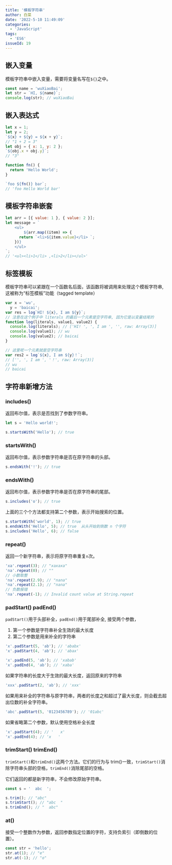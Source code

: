 ```yaml
---
title: '模板字符串'
author: 白菜
date: '2022-5-10 11:49:09'
categories:
  - 'JavaScript'
tags:
  - 'ES6'
issueId: 19
---
```


## 嵌入变量

模板字符串中嵌入变量，需要将变量名写在`${}`之中。

```javascript
const name = 'wuXiaoBai';
let str = `HI, ${name}`;
console.log(str); // wuXiaoBai
```

## 嵌入表达式

```javascript
let x = 1;
let y = 2;
`${x} + ${y} = ${x + y}`;
// "1 + 2 = 3"
let obj = { x: 1, y: 2 };
`${obj.x + obj.y}`;
// "3"
```

```javascript
function fn() {
  return 'Hello World';
}

`foo ${fn()} bar`;
// 'foo Hello World bar'
```

## 模板字符串嵌套

```javascript
let arr = [{ value: 1 }, { value: 2 }];
let message = `
	<ul>
		${arr.map((item) => {
      return `<li>${item.value}</li> `;
    })}
	</ul>
`;
// '<ul><li>1</li> ,<li>2</li></ul>'
```

## 标签模板

模板字符串可以紧跟在一个函数名后面，该函数将被调用来处理这个模板字符串, 这被称为“标签模板”功能（tagged template）

```javascript
var x = 'wu',
  y = 'baicai';
var res = log`HI! ${x}, I am ${y}`;
// 注意在这个例子中 literals 的最后一个元素是空字符串, 因为它是以变量结尾的
function log(literals, value1, value2) {
  console.log(literals); // ['HI! ', ', I am ', '', raw: Array(3)]
  console.log(value1); // wu
  console.log(value2); // baicai
}

// 这里呢一个元素就是空字符串
var res2 = log`${x}, I am ${y}！`;
// ['', ', I am ', '！', raw: Array(3)]
// wu
// baicai
```

## 字符串新增方法

### includes()

返回布尔值，表示是否找到了参数字符串。

```javascript
let s = 'Hello world!';

s.startsWith('Hello'); // true
```

### startsWith()

返回布尔值，表示参数字符串是否在原字符串的头部。

```javascript
s.endsWith('!'); // true
```

### endsWith()

返回布尔值，表示参数字符串是否在原字符串的尾部。

```javascript
s.includes('o'); // true
```

上面的三个个方法都支持第二个参数，表示开始搜索的位置。

```javascript
s.startsWith('world', 1); // true
s.endsWith('Hello', 5); // true  从头开始到倒数 n 个字符
s.includes('Hello', 6); // false
```

### repeat()

返回一个新字符串，表示将原字符串重复`n`次。

```javascript
'xa'.repeat(3); // "xaxaxa"
'na'.repeat(0); // ""
// 小数取整
'na'.repeat(2.9); // "nana"
'na'.repeat(2.1); // "nana"
// 负数报错
'na'.repeat(-1); // Invalid count value at String.repeat
```

### padStart() padEnd()

`padStart()`用于头部补全，`padEnd()`用于尾部补全, 接受两个参数，

1. 第一个参数是字符串补全生效的最大长度
2. 第二个参数是用来补全的字符串

```javascript
'x'.padStart(5, 'ab'); // 'ababx'
'x'.padStart(4, 'ab'); // 'abax'

'x'.padEnd(5, 'ab'); // 'xabab'
'x'.padEnd(4, 'ab'); // 'xaba'
```

如果字符串的长度大于生效的最大长度，返回原来的字符串

```javascript
'xxx'.padStart(2, 'ab'); // 'xxx'
```

如果用来补全的字符串与原字符串，两者的长度之和超过了最大长度，则会截去超出位数的补全字符串。

```javascript
'abc'.padStart(5, '0123456789'); // '01abc'
```

如果省略第二个参数，默认使用空格补全长度

```javascript
'x'.padStart(4); // '   x'
'x'.padEnd(4); // 'x   '
```

### trimStart() trimEnd()

`trimStart()`和`trimEnd()`这两个方法。它们的行为与 trim()一致，`trimStart()`消除字符串头部的空格，`trimEnd()`消除尾部的空格。

它们返回的都是新字符串，不会修改原始字符串。

```javascript
const s = '  abc  ';

s.trim(); // "abc"
s.trimStart(); // "abc  "
s.trimEnd(); // "  abc"
```

### at()

接受一个整数作为参数，返回参数指定位置的字符，支持负索引（即倒数的位置）。

```javascript
const str = 'hello';
str.at(1); // "e"
str.at(-1); // "o"
```
